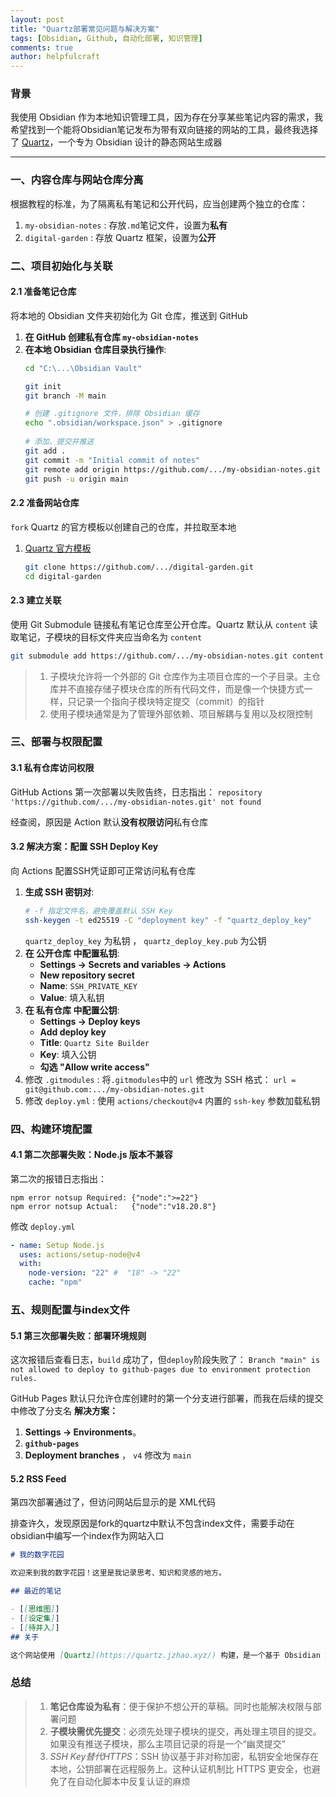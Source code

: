 ```yaml
---
layout: post
title: "Quartz部署常见问题与解决方案"
tags: [Obsidian, Github, 自动化部署, 知识管理]
comments: true
author: helpfulcraft
---
```


### 背景

我使用 Obsidian 作为本地知识管理工具，因为存在分享某些笔记内容的需求，我希望找到一个能将Obsidian笔记发布为带有双向链接的网站的工具，最终我选择了 [Quartz](https://quartz.jzhao.xyz/)，一个专为 Obsidian 设计的静态网站生成器

---

### 一、内容仓库与网站仓库分离

根据教程的标准，为了隔离私有笔记和公开代码，应当创建两个独立的仓库：
1.  `my-obsidian-notes` : 存放`.md`笔记文件，设置为**私有**
2.  `digital-garden` : 存放 Quartz 框架，设置为**公开**

### 二、项目初始化与关联
#### 2.1 准备笔记仓库
将本地的 Obsidian 文件夹初始化为 Git 仓库，推送到 GitHub
1.  **在 GitHub 创建私有仓库 `my-obsidian-notes`**
2.  **在本地 Obsidian 仓库目录执行操作**:
    ```bash
    cd "C:\...\Obsidian Vault"

    git init
    git branch -M main

    # 创建 .gitignore 文件，排除 Obsidian 缓存
    echo ".obsidian/workspace.json" > .gitignore
  
    # 添加、提交并推送
    git add .
    git commit -m "Initial commit of notes"
    git remote add origin https://github.com/.../my-obsidian-notes.git
    git push -u origin main
    ```

#### 2.2 准备网站仓库
`fork` Quartz 的官方模板以创建自己的仓库，并拉取至本地
1.  [Quartz 官方模板](https://github.com/jackyzha0/quartz) 
    ```bash
    git clone https://github.com/.../digital-garden.git
    cd digital-garden
    ```

#### 2.3 建立关联
使用 Git Submodule 链接私有笔记仓库至公开仓库。Quartz 默认从 `content` 读取笔记，子模块的目标文件夹应当命名为 `content`
```bash
git submodule add https://github.com/.../my-obsidian-notes.git content
```
>1. 子模块允许将一个外部的 Git 仓库作为主项目仓库的一个子目录。主仓库并不直接存储子模块仓库的所有代码文件，而是像一个快捷方式一样，只记录一个指向子模块特定提交（commit）的指针
>2. 使用子模块通常是为了管理外部依赖、项目解耦与复用以及权限控制

### 三、部署与权限配置

#### 3.1 私有仓库访问权限

GitHub Actions 第一次部署以失败告终，日志指出：
`repository 'https://github.com/.../my-obsidian-notes.git' not found`

经查阅，原因是 Action 默认**没有权限访问**私有仓库

#### 3.2 解决方案：配置 SSH Deploy Key
向 Actions 配置SSH凭证即可正常访问私有仓库
1.  **生成 SSH 密钥对**:
    ```bash
    # -f 指定文件名，避免覆盖默认 SSH Key
    ssh-keygen -t ed25519 -C "deployment key" -f "quartz_deploy_key"
    ```
     `quartz_deploy_key` 为私钥 ， `quartz_deploy_key.pub` 为公钥
2.  **在 公开仓库 中配置私钥**:
    *   **Settings -> Secrets and variables -> Actions**
    *    **New repository secret**
    *   **Name**: `SSH_PRIVATE_KEY`
    *   **Value**: 填入私钥
3.  **在 私有仓库 中配置公钥**:
    *   **Settings -> Deploy keys**
    *    **Add deploy key**
    *   **Title**: `Quartz Site Builder`
    *   **Key**: 填入公钥
    *   **勾选 "Allow write access"**
4.  修改 `.gitmodules` :
    将`.gitmodules`中的 `url` 修改为 SSH 格式：
    `url = git@github.com:.../my-obsidian-notes.git`
5.  修改 `deploy.yml` :
    使用 `actions/checkout@v4` 内置的 `ssh-key` 参数加载私钥

### 四、构建环境配置
#### 4.1 第二次部署失败：Node.js 版本不兼容
第二次的报错日志指出：
```
npm error notsup Required: {"node":">=22"}
npm error notsup Actual:   {"node":"v18.20.8"}
```
修改 `deploy.yml`
```yaml
- name: Setup Node.js
  uses: actions/setup-node@v4
  with:
    node-version: "22" #  "18" -> "22"
    cache: "npm"
```

### 五、规则配置与index文件
#### 5.1 第三次部署失败：部署环境规则
这次报错后查看日志，`build` 成功了，但`deploy`阶段失败了：
`Branch "main" is not allowed to deploy to github-pages due to environment protection rules.`

GitHub Pages 默认只允许仓库创建时的第一个分支进行部署，而我在后续的提交中修改了分支名
**解决方案：**
1.   **Settings -> Environments**。
2.   **`github-pages`** 
3.   **Deployment branches** ， `v4` 修改为 `main`

#### 5.2 RSS Feed
第四次部署通过了，但访问网站后显示的是 XML代码

排查许久，发现原因是fork的quartz中默认不包含index文件，需要手动在obsidian中编写一个index作为网站入口
```md
# 我的数字花园

欢迎来到我的数字花园！这里是我记录思考、知识和灵感的地方。

## 最近的笔记

- [[思维图]]
- [[设定集]]
- [[待并入]]
## 关于

这个网站使用 [Quartz](https://quartz.jzhao.xyz/) 构建，是一个基于 Obsidian 笔记的数字花园。 
```

### 总结
> 1.  **笔记仓库设为私有**：便于保护不想公开的草稿。同时也能解决权限与部署问题
> 2.  **子模块需优先提交**：必须先处理子模块的提交，再处理主项目的提交。如果没有推送子模块，那么主项目记录的将是一个“幽灵提交”
> 3.  *SSH Key替代HTTPS*：SSH 协议基于非对称加密，私钥安全地保存在本地，公钥部署在远程服务上。这种认证机制比 HTTPS 更安全，也避免了在自动化脚本中反复认证的麻烦